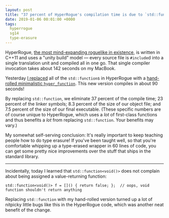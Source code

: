 ```yaml
---
layout: post
title: "37 percent of HyperRogue's compilation time is due to `std::function`"
date: 2019-01-06 00:01:00 +0000
tags:
  hyperrogue
  sg14
  type-erasure
---
```


HyperRogue, [the most mind-expanding roguelike in
existence](https://web.archive.org/web/20171004073813/https://www.rockpapershotgun.com/2017/09/28/hyperrogue-non-euclidean-roguelike/),
is written in C++11 and uses a "unity build" model — every source file is `#include`d into
a single translation unit and compiled all in one go. That single compiler invocation takes about
142 seconds on my MacBook.

Yesterday [I replaced](https://github.com/zenorogue/hyperrogue/pull/67)
all of the `std::function`s in HyperRogue with a [hand-rolled minimalistic
`hyper_function`](https://github.com/Quuxplusone/hyperrogue/blob/b69ec2ed46304985ae8703ccea91651288195f2f/hyper_function.h).
This new version compiles in about 90 seconds!

By replacing `std::function`, we eliminate 37 percent of the compile time;
23 percent of the linker symbols; 8.3 percent of the size of our object file;
and 7.5 percent of the size of our final executable.
(These specific numbers are of course unique to HyperRogue, which uses a *lot* of first-class functions
and thus benefits a *lot* from replacing `std::function`. Your benefits may vary.)

My somewhat self-serving conclusion: It's really important to keep teaching people how to
do type erasure! If you've been taught well, so that you're comfortable whipping up a type-erased
wrapper in 60 lines of code, you can get some pretty nice improvements over the stuff that
ships in the standard library.

----

Incidentally, today I learned that `std::function<void()>` does not complain about being
assigned a value-returning function:

    std::function<void()> f = []() { return false; };  // oops, void function shouldn't return anything

Replacing `std::function` with my hand-rolled version turned up a lot of nitpicky little bugs
like this in the HyperRogue code, which was another neat benefit of the change.
